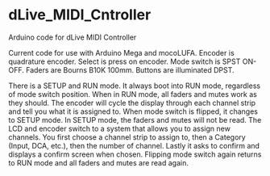 # dLive_MIDI_Cntroller
Arduino code for dLive MIDI Controller

Current code for use with Arduino Mega and mocoLUFA. 
Encoder is quadrature encoder. 
Select is press on encoder.
Mode switch is SPST ON-OFF.
Faders are Bourns B10K 100mm.
Buttons are illuminated DPST.

There is a SETUP and RUN mode. It always boot into RUN mode, regardless of mode switch position. When in RUN mode, all faders and mutes work as they should.
The encoder will cycle the display through each channel strip and tell you what it is assigned to. When mode switch is flipped, it changes to SETUP mode.
In SETUP mode, the faders and mutes will not be read. The LCD and encoder switch to a system that allows you to assign new channels. 
You first choose a channel strip to assign to, then a Category (Input, DCA, etc.), then the number of channel. Lastly it asks to confirm and
displays a confirm screen when chosen. Flipping mode switch again returns to RUN mode and all faders and mutes are read again.
